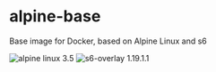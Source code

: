 # alpine-base
Base image for Docker, based on Alpine Linux and s6

![alpine linux 3.5](https://img.shields.io/badge/alpine%20linux-3.5-brightgreen.svg?style=flat-square) ![s6-overlay 1.19.1.1](https://img.shields.io/badge/s6--overlay-1.19.1.1-brightgreen.svg)
